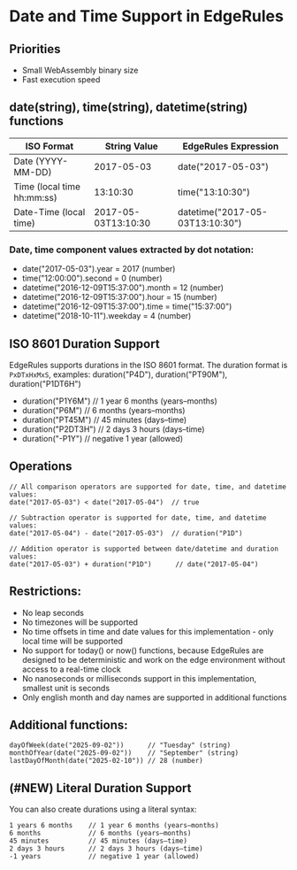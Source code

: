 # Date and Time Support in EdgeRules

## Priorities

- Small WebAssembly binary size
- Fast execution speed

## date(string), time(string), datetime(string) functions

| ISO Format                 | String Value        | EdgeRules Expression            |
|----------------------------|---------------------|---------------------------------|
| Date (YYYY-MM-DD)          | 2017-05-03          | date("2017-05-03")              |
| Time (local time hh:mm:ss) | 13:10:30            | time("13:10:30")                |
| Date-Time (local time)     | 2017-05-03T13:10:30 | datetime("2017-05-03T13:10:30") |

### Date, time component values extracted by dot notation:

- date("2017-05-03").year = 2017 (number)
- time("12:00:00").second = 0 (number)
- datetime("2016-12-09T15:37:00").month = 12 (number)
- datetime("2016-12-09T15:37:00").hour = 15 (number)
- datetime("2016-12-09T15:37:00").time = time("15:37:00")
- datetime("2018-10-11").weekday = 4 (number)

## ISO 8601 Duration Support

EdgeRules supports durations in the ISO 8601 format. The duration format is `PxDTxHxMxS`, examples:
duration("P4D"), duration("PT90M"), duration("P1DT6H")

- duration("P1Y6M")   // 1 year 6 months (years–months)
- duration("P6M")     // 6 months (years–months)
- duration("PT45M")   // 45 minutes (days–time)
- duration("P2DT3H")  // 2 days 3 hours (days–time)
- duration("-P1Y")    // negative 1 year (allowed)

## Operations

```edgerules
// All comparison operators are supported for date, time, and datetime values:
date("2017-05-03") < date("2017-05-04")  // true

// Subtraction operator is supported for date, time, and datetime values:
date("2017-05-04") - date("2017-05-03")  // duration("P1D")

// Addition operator is supported between date/datetime and duration values:
date("2017-05-03") + duration("P1D")      // date("2017-05-04")
```

## Restrictions:

- No leap seconds
- No timezones will be supported
- No time offsets in time and date values for this implementation - only local time will be supported
- No support for today() or now() functions, because EdgeRules are designed to be deterministic and work on the edge
  environment without access to a real-time clock
- No nanoseconds or milliseconds support in this implementation, smallest unit is seconds
- Only english month and day names are supported in additional functions

## Additional functions:

```edgerules
dayOfWeek(date("2025-09-02"))      // "Tuesday" (string)
monthOfYear(date("2025-09-02"))    // "September" (string)
lastDayOfMonth(date("2025-02-10")) // 28 (number)
```

## (#NEW) Literal Duration Support

You can also create durations using a literal syntax:

```edgerules
1 years 6 months    // 1 year 6 months (years–months)
6 months            // 6 months (years–months)
45 minutes          // 45 minutes (days–time)
2 days 3 hours      // 2 days 3 hours (days–time)
-1 years            // negative 1 year (allowed)
```